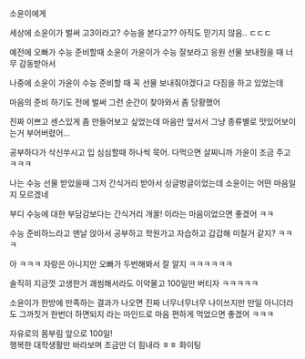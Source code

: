   

소윤이에게

세상에 소윤이가 벌써 고3이라고? 수능을 본다고?? 아직도 믿기지 않음.. ㄷㄷㄷ

  

예전에 오빠가 수능 준비할때 소윤이 가윤이가 수능 잘보라고 응원 선물 보내줬을 때 너무 감동받아서

나중에 소윤이 가윤이 수능 준비할 때 꼭 선물 보내줘야겠다고 다짐을 하고 있었는데

마음의 준비 하기도 전에 벌써 그런 순간이 찾아와서 좀 당황했어

진짜 이쁘고 센스있게 좀 만들어보고 싶었는데 마음만 앞서서 그냥 종류별로 맛있어보이는거 부어버렸어…

공부하다가 삭신쑤시고 입 심심할때 하나씩 묵어. 다먹으면 살찌니까 가윤이 조금 주고 ㅋㅋㅋ

  

나는 수능 선물 받았을때 그저 간식거리 받아서 싱글벙글이었는데 소윤이는 어떤 마음일지 모르겠네

부디 수능에 대한 부담감보다는 간식거리 개꿀! 이라는 마음이었으면 좋겠어 ㅋㅋ

  

수능 준비하느라고 맨날 앉아서 공부하고 학원가고 자습하고 갑갑해 미칠거 같지? ㅋㅋㅋ

아 ㅋㅋㅋ 자랑은 아니지만 오빠가 두번해봐서 잘 알지 ㅋㅋㅋㅋㅋㅋ

솔직히 지금껏 고생한거 괘씸해서라도 이악물고 100일만 버티자 ㅋㅋㅋㅋㅋ

소윤이가 한방에 만족하는 결과가 나오면 진짜 너무너무너무 나이쓰지만 만일 아니더라도 그까짓거 한번더 하면되지 라는 마인드로 마음 편하게 먹었으면 좋겠어 ㅋㅋㅋ

  

자유로의 몸부림 앞으로 100일!  
행복한 대학생활만 바라보며 조금만 더 힘내라 ㅎㅎ 화이팅
